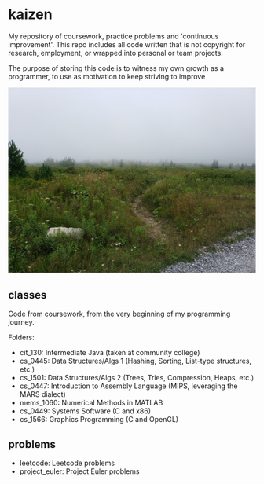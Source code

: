 # kaizen

My repository of coursework, practice problems and 'continuous improvement'. This repo includes all code written that is not copyright for research, employment, or wrapped into personal or team projects.

The purpose of storing this code is to witness my own growth as a programmer, to use as motivation to keep striving to improve

![hiking_image](img/repo_img.jpg)

## classes

Code from coursework, from the very beginning of my programming journey.

Folders:

- cit_130: Intermediate Java (taken at community college)
- cs_0445: Data Structures/Algs 1 (Hashing, Sorting, List-type structures, etc.)
- cs_1501: Data Structures/Algs 2 (Trees, Tries, Compression, Heaps, etc.)
- cs_0447: Introduction to Assembly Language (MIPS, leveraging the MARS dialect)
- mems_1060: Numerical Methods in MATLAB
- cs_0449: Systems Software (C and x86)
- cs_1566: Graphics Programming (C and OpenGL)

## problems

- leetcode: Leetcode problems
- project_euler: Project Euler problems
